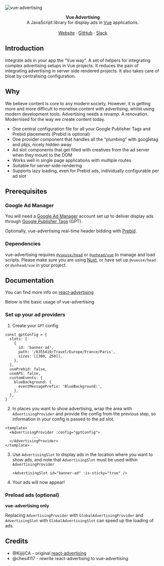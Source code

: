 ![vue-advertising](https://user-images.githubusercontent.com/53453555/224682423-d42da036-9453-43a0-88b3-2749c7d77a9a.png)

<div align="center"><strong>Vue Advertising</strong></div>
<div align="center">A JavaScript library for display ads in <a href="https://vuejs.org" target="_blank" rel="noopener noreferer">Vue</a> applications.</div>
<br />
<div align="center">
<a href="https://storipress.com">Website</a> 
<span> · </span>
<a href="https://github.com/storipress/vue-advertising">GitHub</a> 
<span> · </span>
<a href="https://join.slack.com/t/storipresscommunity/shared_invite/zt-1krx5nm1d-h_WKy1XF3MSxuY4BQ0VRbQ">Slack</a>
</div>

## Introduction

Integrate ads in your app the “Vue way". A set of helpers for integrating complex advertising setups in Vue projects. It reduces the pain of integrating advertising in server side rendered projects. It also takes care of bloat by centralising configuration.

## Why

We believe content is core to any modern society. However, it is getting more and more difficult to monetise content with advertising, whilst using modern development tools. Advertising needs a revamp. A renovation. Modernised for the way we create content today.

- One central configuration file for all your Google Publisher Tags and Prebid placements (Prebid is optional)
- One provider component that handles all the “plumbing” with googletag and pbjs, nicely hidden away
- Ad slot components that get filled with creatives from the ad server when they mount to the DOM
- Works well in single page applications with multiple routes
- Suitable for server-side-rendering
- Supports lazy loading, even for Prebid ads, individually configurable per ad slot

## Prerequisites

### Google Ad Manager
You will need a [Google Ad Manager](https://admanager.google.com) account set up to deliver display ads through [Google Publisher Tags](https://developers.google.com/publisher-tag/guides/get-started) (GPT).

Optionally, vue-advertising real-time header bidding with [Prebid](https://docs.prebid.org/overview/intro.html).

### Dependencies

vue-advertising requires [`@vueuse/head`](https://github.com/vueuse/head) or [`@unhead/vue`](https://github.com/unjs/unhead) to manage and load scripts. Please make sure you are using [Nuxt](https://nuxt.com), or have set up `@vueuse/head` or `@unhead/vue` in your project.


## Documentation
You can find more info on [react-advertising](https://github.com/KijijiCA/react-advertising)

Below is the basic usage of vue-advertising

### Set up your ad providers

1. Create your `GPT` config

```
const gptConfig = {
  slots: [
    {
      id: 'banner-ad',
      path: '/6355419/Travel/Europe/France/Paris',
      sizes: [[300, 250]],
    },
  ],
  usePrebid: false,
  useAPS: false,
  customEvents: {
    blueBackground: {
      eventMessagePrefix: 'BlueBackground:',
    },
  },
}
```

2. In places you want to show advertising, wrap the area with `AdvertisingProvider` and provide the config from the previous step, so information in your config is passed to the ad slot.

```
<template>
  <AdvertisingProvider :config="gptConfig">
			...
  </AdvertisingProvider>
</template>
```

3. Use `AdvertisingSlot` to display ads in the location where you want to show ads, and note that `AdvertisingSlot` must be used within `AdvertisingProvider`
    
    ```vue
    <AdvertisingSlot id="banner-ad" :is-sticky="true" />
    ```
    
4.  Your ads will now appear!

### Preload ads (optional)

**vue-advertising only**

Replacing `AdvertisingProvider` with `GlobalAdvertisingProvider` and `AdvertisingSlot` with `GlobalAdvertisingSlot` can speed up the loading of ads.

## Credits

- @KijijiCA - original [react-advertising](https://github.com/KijijiCA/react-advertising)
- @ches4117 - rewrite react-advertising to vue-advertising
